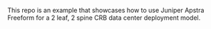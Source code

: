 This repo is an example that showcases how to use Juniper Apstra Freeform for a 2 leaf, 2 spine CRB data center deployment model. 

